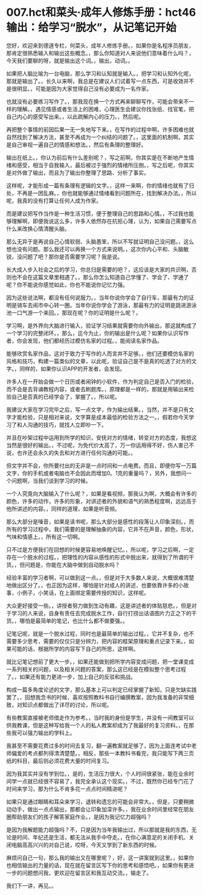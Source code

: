 # 007.hct和菜头·成年人修炼手册：hct46 输出：给学习“脱水”，从记笔记开始

您好，欢迎来到德道专栏，何菜头，成年人修炼手册。，如果你是名程序员朋友，那肯定很熟悉输入和输出这些概念。，那么你知道对人来说他们意味着什么吗？，今天我们要聊的呀，就是输出这个词。，输出，动词。。

如果把人脑比喻为一台电脑，那么学习和认知就是输入。，把学习和认知外化呢，那就是输出了。，长久以来啊，我总是在建议人们试着写一点东西，可是收效并不是很明显。，可能是因为大家觉得自己没有必要成为一名作家。

也就没有必要练习写作了。，那我现在换一个方式再来聊聊写作，可能会带来不一样的理解。，遇见情感或者生活上的困难，心理医生会建议你找张纸、找官笔，把自己内心的感受写出来。，以此疏解内心的压力。，然后呢。

再把整个事情的前因后果一无一失地写下来。，在写作的过程中啊，许多困难也就自然找到了解决方法，甚至不再成为一个纠结的问题了。，这里面的机制啊，其实是自己审视一遍自己的情感和想法。，然后有条理的整理好。

输出在纸上。，你认为前后有什么差别呢？，写之前啊，你其实是在不断地产生情绪和感受，相当于自我输入，最后被过于强烈的情绪所压倒。，写之后呢，你其实是对外做了输出，而且为了输出你整理了思路、分析了事实。

这样呢，才能形成一篇有条理有逻辑的文字。，这样一来啊，你的情绪也就有了归处，不再是一团乱麻。，你也就能够通过情绪看到问题所在，找到解决办法。，所以呢，我真的没有打算让任何人成为作家。

而是建议把写作当作是一种生活习惯，便于整理自己的思路和心情。，不过我也能够理解啊，即便我说这么多，许多人依然存在抗拒心理，认为，如果自己需要写点什么来改换心情清醒头脑。

那么无异于是再说自己心情软弱、头脑愚笨，所以不写就证明自己没问题。，这么想也没有问题。那么我还可以再换一个方式来说明。，这次你内心平和、头脑敏锐，没问题了吧？那你是否需要学习呢？我是说。

长大成人步入社会之后的学习，你总归是需要的吧？，这应该是大家的共识啊，否则也不会在这篇文章里相遇了。，那么你怎么知道自己学懂了、学会了、学通了呢？你不能说你感觉如此，你也不能说你记忆力强。

因为这些说法啊，都没有任何说服力。，当年你说你学会了自行车，那最有力的证明是骑车去闹市中心转一圈。当年你说你学会了游泳，那最有力的证明是跳进游泳池一口气游一个来回。，那现在呢？你的证明是什么呢？。

学习啊，是外界向大脑进行输入，验证学习结果就需要你向外输出，那这就构成了一个学习的完整闭环。，那么，迄今为止，你的输出是什么呢？如果你认识写作者，你会发现，他们都经历过模仿名家的过程。，能阅读名家作品。

能够欣赏名家作品，这对于致力于写作的人而言并不足够。，他们还要模仿名家的风格和技巧，构建一篇类似的文章，以此呢，验证自己是不是真的吃透了对方的文字。，同样的，如果你认识APP的开发者，会发现。

许多人在一开始会做一个日历或者闹钟的小软件，作为判定自己是否入门的检验，而不会是去背诵教程内容，或者去刷题库。，原理都是一样的，那就是用输出来检验自己是否真的已经学会了，掌握了。，所以呢。

我建议大家在学习完毕之后，写一点文字，作为输出结果。，当然，并不是只有文字才能检验，只是相对来说，文字算是成本最低的检验方法之一。，假若你今天学习了和人沟通的技巧，就找人立即吵一下。

并且在吵架过程中运用到所学的知识，安抚对方的情绪，转变对方的态度，我想这当然是很好的输出。，不过呢，为免代价太高了，万一你运用得不好，伤人害己不说，也许还会永久的失去和对方进行任何沟通的可能。。

但文字并不会，你所要付出的无非是一点时间和一点电费。而且，即便你写一万篇文字，你的手机或者电脑也不会因此而增加0。1克的重量吗？，另外，我想问一个问题啊，当我们谈到学习的时候。

一个人究竟向大脑输入了什么呢？，如果是看视频，那我认为啊，大概会有许多的颜色，许多的动作，许多的形象，对讲述者的外貌和语气的熟悉程度啊，远远高于他所讲述的内容。，同样的道理，如果是听音频。

那么大部分是嗓音，如果是读书呢，那么大部分是感性的段落让人印象深刻。，而所有的学习过程中，我们需要的是理解抽象的内容，它并不在声音，颜色，形状，气味和情感上。，所有这一切啊。

只不过是方便我们在回想的时候更容易地唤醒记忆。，所以呢，学习之后啊，一定存在一个脱水的过程。，把理性的内容从感性的形式中脱出来，就得到了所谓的干货。，但问题是，你能在大脑中做到自动脱水吗？

经验丰富的学习者啊，可以做到这一点。，但是对于大多数人来说，大概很难清楚地做出区分了。，也正因为这样，哪怕是针对成人的讲述，也要依靠许多的小故事，小例子，小笑话，在上面绑定需要传授的知识，这样呢。

大众更好接受一些。，讲授者努力做到生动有趣，这是讲述者的体贴慈悲。，但是对于学习的人来说，自身有责任去完成脱水工作，自行打捞出话语图片力正之下的干货。，哪怕是最简单的笔记，也比什么都不做要强。。

记笔记呢，就是一个脱水过程，同时也是最简单的输出过程。，它并不复杂，也不需要多少思考，需要的仅仅只是分辨力，把内容的框架原理和重点记录下来。，如果可能的话，根据所学的内容写下自己的所思，这样啊。

就比记笔记想前了更大一步。，如果还能做到把所学内容变成问题，把一堂课变成一系列相关的问题，以及相关问题的答案，那么这已经是在模拟整个思考过程了。，如果还有能力更进一步，加上自己的反驳和挑战。

构成一篇多角度论述的文字，那么基本上可以判定已经掌握了新知，只是欠缺实践罢了。，回想我念书的时候，喜欢按照教科书自行编撰教案，因为我准备的非常细致，对知识点都做出了详尽的讨论，所以呢。

有些教案直接被老师借走作为参考。，当时我的身份是学生，并没有一间教室可以供我教课，但是这种写给我一个人的私人教案却成为了我最好的复习资料。，在那些我可以强力输出的学科上。

我甚至不需要花费过多的时间去复习，翻一遍教案就足够了，因为上面连考试中老师偏爱的考点都列得清清楚楚。，相反，那些一本教科书看完，我只能写下两三页纸的科目，最后则必须花费大量的时间复习。

因为我其实并没有学到位。，是的，生活压力很大，个人时间很紧张，能在业余时间学一点就已经很不容易了，我完全承认这个现实。，不过，既然你已经专门花了时间来学习，那为什么不肯多花一点点时间精进呢？

如果只是通过眼睛和耳朵来学习，退转和遗忘的可能会非常大。，但是，只要稍微动动手，做出一点点输出，那都会让印象加深许多。，我在业余时间里经常在朋友圈帮助朋友们的孩子解答家庭作业。，是因为我记忆力超强吗？

是因为我解题能力超强吗？不，只是因为当年我输出过，所以那就是我的东西，无论是时间、年纪还是生活，都无法从我手中夺走。，在你心满意足的关闭手机、关闭电脑高高兴兴的对自己说，哎呀，今天又学到了新东西的时候。

麻烦问自己一句，那么我的输出又在哪里呢？，好，这一讲案就到这里。，如果你也相信输出的力量的话，现在就在留言区写下你的思考和感悟吧。，如果你有更进一步的问题想问我，更欢迎在留言区和我互动交流。，输走了。

我们下一讲，再见。。